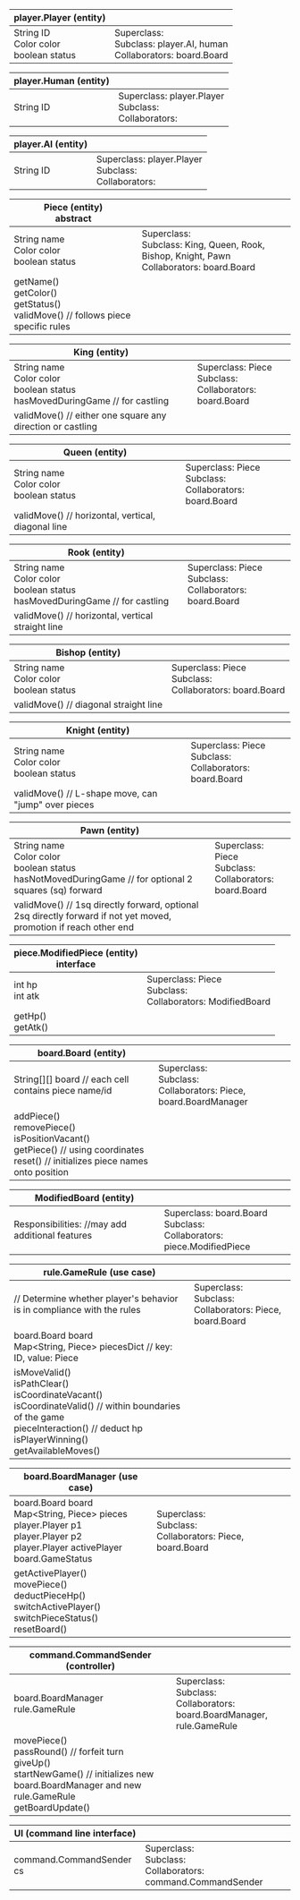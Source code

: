 |player.Player (entity)||
|---|---|
|String ID <br> Color color <br> boolean status|Superclass: <br> Subclass: player.AI, human <br> Collaborators: board.Board|

|player.Human (entity)||
|---|---|
|String ID |Superclass: player.Player <br> Subclass: <br> Collaborators:|

|player.AI (entity)||
|---|---|
|String ID |Superclass: player.Player <br> Subclass: <br> Collaborators:|

|Piece (entity) <br> abstract ||
|---|---|
|String name <br> Color color <br> boolean status|Superclass: <br> Subclass: King, Queen, Rook, Bishop, Knight, Pawn <br> Collaborators: board.Board|
|getName() <br> getColor() <br> getStatus() <br> validMove() // follows piece specific rules

|King (entity)||
|---|---|
|String name <br> Color color <br> boolean status <br> hasMovedDuringGame // for castling <br> |Superclass: Piece <br> Subclass: <br> Collaborators: board.Board|
|validMove() // either one square any direction or castling

|Queen (entity)||
|---|---|
|String name <br> Color color <br> boolean status|Superclass: Piece <br> Subclass: <br> Collaborators: board.Board|
|validMove() // horizontal, vertical, diagonal line

|Rook (entity)||
|---|---|
|String name <br> Color color <br> boolean status <br> hasMovedDuringGame // for castling|Superclass: Piece <br> Subclass: <br> Collaborators: board.Board|
|validMove() // horizontal, vertical straight line

|Bishop (entity)||
|---|---|
|String name <br> Color color <br> boolean status|Superclass: Piece <br> Subclass: <br> Collaborators: board.Board|
|validMove() // diagonal straight line

|Knight (entity)||
|---|---|
|String name <br> Color color <br> boolean status|Superclass: Piece <br> Subclass: <br> Collaborators: board.Board|
|validMove() // L-shape move, can "jump" over pieces

|Pawn (entity)||
|---|---|
|String name <br> Color color <br> boolean status <br> hasNotMovedDuringGame // for optional 2 squares (sq) forward|Superclass: Piece <br> Subclass: <br> Collaborators: board.Board|
|validMove() // 1sq directly forward, optional 2sq directly forward if not yet moved, promotion if reach other end

|piece.ModifiedPiece (entity) <br> interface||
|---|---|
|int hp <br> int atk|Superclass: Piece <br> Subclass: <br> Collaborators: ModifiedBoard|
|getHp() <br> getAtk()

|board.Board (entity)||
|---|---|
|String[][] board // each cell contains piece name/id |Superclass: <br> Subclass: <br> Collaborators: Piece, board.BoardManager|
|addPiece() <br> removePiece() <br> isPositionVacant() <br> getPiece() // using coordinates <br> reset() // initializes piece names onto position

|ModifiedBoard (entity)||
|---|---|
|Responsibilities: //may add additional features|Superclass: board.Board <br> Subclass: <br> Collaborators: piece.ModifiedPiece|

|rule.GameRule (use case)||
|---|---|
|// Determine whether player's behavior is in compliance with the rules|Superclass: <br> Subclass: <br> Collaborators: Piece, board.Board|
|board.Board board <br> Map<String, Piece> piecesDict // key: ID, value: Piece
|isMoveValid() <br> isPathClear() <br> isCoordinateVacant() <br> isCoordinateValid() // within boundaries of the game <br> pieceInteraction() // deduct hp <br> isPlayerWinning() <br> getAvailableMoves()

|board.BoardManager (use case)||
|---|---|
|board.Board board <br> Map<String, Piece> pieces <br> player.Player p1 <br> player.Player p2 <br> player.Player activePlayer <br> board.GameStatus|Superclass: <br> Subclass: <br> Collaborators: Piece, board.Board|
|getActivePlayer() <br> movePiece() <br> deductPieceHp() <br> switchActivePlayer() <br> switchPieceStatus() <br> resetBoard()

|command.CommandSender (controller)||
|---|---|
|board.BoardManager <br> rule.GameRule|Superclass: <br> Subclass: <br> Collaborators: board.BoardManager, rule.GameRule|
|movePiece() <br> passRound() // forfeit turn <br> giveUp() <br> startNewGame() // initializes new board.BoardManager and new rule.GameRule <br> getBoardUpdate()

|UI (command line interface)||
|---|---|
|command.CommandSender cs|Superclass: <br> Subclass: <br> Collaborators: command.CommandSender|
